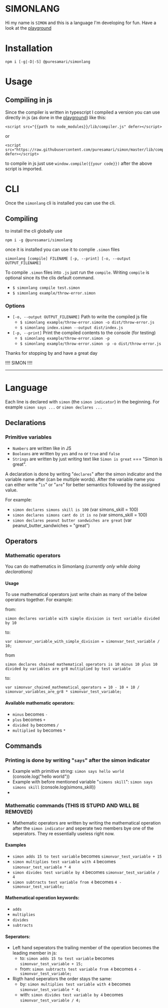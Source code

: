 # SIMONLANG

Hi my name is `SIMON` and this is a language I'm developing for fun. Have a look at the [playground]

# Installation
    npm i [-g|-D|-S] @puresamari/simonlang

# Usage
## Compiling in js
Since the compiler is written in typescript I compiled a version you can use directly in js (as done in the [playground]) like this:

    <script src="{{path to node_modules}}/lib/compiler.js" defer></script>
or

    <script src="https://raw.githubusercontent.com/puresamari/simon/master/lib/compiler.js" defer></script>

to compile in js just use `window.compile({{your code}})` after the above script is imported.

# CLI

Once the `simonlang` cli is installed you can use the cli.

## Compiling
to install the cli globally use

    npm i -g @puresamari/simonlang

once it is installed you can use it to complie `.simon` files

    simonlang [compile] FILENAME [-p, --print] [-o, --output OUTPUT_FILENAME] 
To compile `.simon` files into `.js` just run the `compile`. Writing `compile` is optional since its the clis default command.
- `$ simonlang compile test.simon`
- `$ simonlang example/throw-error.simon`

### Options

- `[-o, --output OUTPUT_FILENAME]` Path to write the compiled js file
  - `$ simonlang example/throw-error.simon -o dist/throw-error.js`
  - `$ simonlang index.simon --output dist/index.js`
- `[-p, --print]` Print the compiled contents to the console (for testing)
  - `$ simonlang example/throw-error.simon -p`
  - `$ simonlang example/throw-error.simon -p -o dist/throw-error.js`

Thanks for stopping by and have a great day

!!!! SIMON !!!!

---

# Language
Each line is declared with `simon` (the `simon indicator`) in the beginning. For example `simon says ...` or `simon declares ...`
## Declarations

### Primitive variables
- `Numbers` are written like in JS
- `Booleans` are written by `yes` and `no` or `true` and `false`
- `Strings` are written by just writing text like `Simon is great` === "Simon is great".

A declaration is done by writing "`declares`" after the simon indicator and the variable name after (can be multiple words). After the variable name you can either write "`is`" or "`are`" for better semantics followed by the assigned value.

For example:
- `simon declares simons skill is 100` (var simons_skill = 100)
- `simon declares simons cant do it is no` (var simons_skill = 100)
- `simon declares peanut butter sandwiches are great` (var peanut_butter_sandwiches = "great")

## Operators

### Mathematic operators
You can do mathematics in Simonlang _(currently only while doing declarations)_
#### Usage
To use mathematical operators just write chain as many of the below operators together. For example:

from:

    simon declares variable with simple division is test variable divided by 10
to:

    var simonvar_variable_with_simple_division = simonvar_test_variable / 10;

from

    simon declares chained mathematical operators is 10 minus 10 plus 10 divided by variables are gr8 multiplied by test variable

to:

    var simonvar_chained_mathematical_operators = 10 - 10 + 10 / simonvar_variables_are_gr8 * simonvar_test_variable;

#### Available mathematic operators:
- `minus` becomes `-`
- `plus` becomes `+`
- `divided by` becomes `/`
- `multiplied by` becomes `*`

## Commands
### Printing is done by writing "`says`" after the simon indicator
  - Example with primitive string: `simon says hello world` (console.log("hello world"))
  - Example with before mentioned variable "`simons skill`": `simon says simons skill` (console.log(simons_skill))
  - 
### Mathematic commands (THIS IS STUPID AND WILL BE REMOVED)
- Mathematic operators are written by writing the mathematical operation after the `simon indicator` and seperate two members bye one of the seperators. They re essentially useless right now.
#### Examples
  - `simon adds 15 to test variable` becomes `simonvar_test_variable + 15`
  - `simon multiplies test variable with 4` becomes `simonvar_test_variable * 4`
  - `simon divides test variable by 4` becomes `simonvar_test_variable / 4`
  - `simon subtracts test variable from 4` becomes `4 - simonvar_test_variable;`
#### Mathematical operation keywords:
  - `adds`
  - `multiplies`
  - `divides`
  - `subtracts`
#### Seperators:
- Left hand seperators the trailing member of the operation becomes the leading member in js:
  - to: `simon adds 15 to test variable` becomes `simonvar_test_variable + 15;`
  - from: `simon subtracts test variable from 4` becomes `4 - simonvar_test_variable;`
- Rigth hand seperators the order stays the same:
  - by: `simon multiplies test variable with 4` becomes `simonvar_test_variable * 4;`
  - with: `simon divides test variable by 4` becomes `simonvar_test_variable / 4;`

[playground]: https://puresamari.github.io/simon/